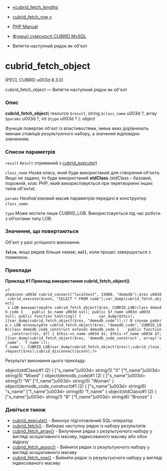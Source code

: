 - [«cubrid_fetch_lengths](function.cubrid-fetch-lengths.md)
- [cubrid_fetch_row »](function.cubrid-fetch-row.md)

- [PHP Manual](index.md)
- [Функції сумісності CUBRID MySQL](cubridmysql.cubrid.md)
- Витягти наступний рядок як об'єкт

# cubrid_fetch_object

(PECL CUBRID u003d 8.3.0)

cubrid_fetch_object — Витягти наступний рядок як об'єкт

### Опис

**cubrid_fetch_object**(
resource `$result`,
string `$class_name` u003d ?,
array `$params` u003d ?,
int `$type` u003d ?
): object

Функція повертає об'єкт із властивостями, імена яких дорівнюють іменам
стовпців результуючого набору, а значення відповідно значенням.

### Список параметрів

`result`
`Result` отриманий з [cubrid_execute()](function.cubrid-execute.md)

`class_name`
Назва класу, який буде використаний для створення об'єкта. Якщо не
задано, то буде використаний **stdClass** (stdClass - базовий, порожній,
клас PHP, який використовується при перетворенні інших типів
об'єкти).

`params`
Необов'язковий масив параметрів передачі в конструктор
`class_name`.

`type`
Може містити лише CUBRID_LOB. Використовується під час роботи з об'єктами
типу LOB.

### Значення, що повертаються

Об'єкт у разі успішного виконання.

**`false`**, якщо рядків більше немає; **`null`**, коли процес
завершується з помилкою.

### Приклади

**Приклад #1 Приклад використання **cubrid_fetch_object()****

` <?php$conn u003d cubrid_connect("localhost", 33000, "demodb");$res u003d cubrid_execute($conn, "SELECT * FROM code");var_dump(cubrid_fetch_object| з LOB використовуйте cubrid_fetch_object($res, CUBRID_LOB)class demodb_code {    public $s_name u003d null; public $f_name u003d u003d null; public function toString() {        var_dump($this); }}var_dump(cubrid_fetch_object($res, "demodb_code"));// В случае работы с LOB используйте cubrid_fetch_object($res, "demodb_code", CUBRID_LOB)class demodb_code_construct extends demodb_code {    public function __construct($s, $f) { $this->s_name u003d $s; $this->f_name u003d $f; }}var_dump(cubrid_fetch_object($res, 'demodb_code_construct', array('s_name', 'f_name'))); f_name'), CUBRID_LOB)var_dump(cubrid_fetch_object($res));cubrid_close_request($res);cubrid_disconnect($conn);?> `

Результат виконання цього прикладу:

object(stdClass)#1 (2) {
["s_name"]u003d>
string(1) "X"
["f_name"]u003d>
string(5) "Mixed"
}
object(demodb_code)#1 (2) {
["s_name"]u003d>
string(1) "W"
["f_name"]u003d>
string(5) "Woman"
}
object(demodb_code_construct)#1 (2) {
["s_name"]u003d>
string(6) "s_name"
["f_name"]u003d>
string(6) "f_name"
}
object(stdClass)#1 (2) {
["s_name"]u003d>
string(1) "B"
["f_name"]u003d>
string(6) "Bronze"
}

### Дивіться також

- [cubrid_execute()](function.cubrid-execute.md) - Виконує
підготовлений SQL-оператор
- [cubrid_fetch()](function.cubrid-fetch.md) - Вибирає наступну
рядок із набору результатів
- [cubrid_fetch_array()](function.cubrid-fetch-array.md) -
Вилучення рядка з результуючого набору у вигляді асоціативного
масиву, індексованого масиву або обох відразу
- [cubrid_fetch_assoc()](function.cubrid-fetch-assoc.md) - Вийняти
рядок із результуючого набору у вигляді асоціативного масиву
- [cubrid_fetch_row()](function.cubrid-fetch-row.md) - Вийняти
рядок із результуючого набору у вигляді індексованого масиву
